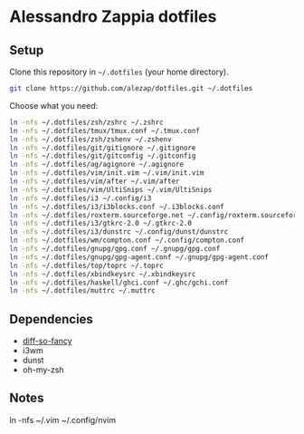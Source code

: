 # Alessandro Zappia dotfiles

## Setup

Clone this repository in `~/.dotfiles` (your home directory).

```sh
git clone https://github.com/alezap/dotfiles.git ~/.dotfiles
```

Choose what you need:

```sh
ln -nfs ~/.dotfiles/zsh/zshrc ~/.zshrc
ln -nfs ~/.dotfiles/tmux/tmux.conf ~/.tmux.conf
ln -nfs ~/.dotfiles/zsh/zshenv ~/.zshenv
ln -nfs ~/.dotfiles/git/gitignore ~/.gitignore
ln -nfs ~/.dotfiles/git/gitconfig ~/.gitconfig
ln -nfs ~/.dotfiles/ag/agignore ~/.agignore
ln -nfs ~/.dotfiles/vim/init.vim ~/.vim/init.vim
ln -nfs ~/.dotfiles/vim/after ~/.vim/after
ln -nfs ~/.dotfiles/vim/UltiSnips ~/.vim/UltiSnips
ln -nfs ~/.dotfiles/i3 ~/.config/i3
ln -nfs ~/.dotfiles/i3/i3blocks.conf ~/.i3blocks.conf
ln -nfs ~/.dotfiles/roxterm.sourceforge.net ~/.config/roxterm.sourceforge.net
ln -nfs ~/.dotfiles/i3/gtkrc-2.0 ~/.gtkrc-2.0
ln -nfs ~/.dotfiles/i3/dunstrc ~/.config/dunst/dunstrc
ln -nfs ~/.dotfiles/wm/compton.conf ~/.config/compton.conf
ln -nfs ~/.dotfiles/gnupg/gpg.conf ~/.gnupg/gpg.conf
ln -nfs ~/.dotfiles/gnupg/gpg-agent.conf ~/.gnupg/gpg-agent.conf
ln -nfs ~/.dotfiles/top/toprc ~/.toprc
ln -nfs ~/.dotfiles/xbindkeysrc ~/.xbindkeysrc
ln -nfs ~/.dotfiles/haskell/ghci.conf ~/.ghc/gchi.conf
ln -nfs ~/.dotfiles/muttrc ~/.muttrc
```

## Dependencies

 - [diff-so-fancy](https://github.com/so-fancy/diff-so-fancy)
 - i3wm
 - dunst
 - oh-my-zsh
 
 ## Notes
 
 ln -nfs ~/.vim ~/.config/nvim
 
